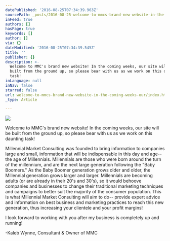 ```yaml
---
datePublished: '2016-08-25T07:34:39.963Z'
sourcePath: _posts/2016-08-25-welcome-to-mmcs-brand-new-website-in-the-coming-weeks-our.md
inFeed: true
authors: []
hasPage: true
keywords: []
author: []
via: {}
dateModified: '2016-08-25T07:34:39.545Z'
title: ''
publisher: {}
description: >-
  Welcome to MMC's brand new website! In the coming weeks, our site will be
  built from the ground up, so please bear with us as we work on this daunting
  task!
inLanguage: null
inNav: false
starred: false
url: welcome-to-mmcs-brand-new-website-in-the-coming-weeks-our/index.html
_type: Article

---
```

![](https://the-grid-user-content.s3-us-west-2.amazonaws.com/a759c70f-396b-4f0c-b4a7-3551f23afeb8.jpg)

Welcome to MMC's brand new website! In the coming weeks, our site will be built from the ground up, so please bear with us as we work on this daunting task!

Millennial Market Consulting was founded to bring information to companies large and small, information that will be indispensable in this day and age-- the age of Millennials. Millennials are those who were born around the turn of the millennium, and are the next large generation following the "Baby Boomers." As the Baby Boomer generation grows older and older, the Millennial generation grows larger and larger. Millennials are becoming adults (or are already in their 20's and 30's), so it would behoove companies and businesses to change their traditional marketing techniques and campaigns to better suit the majority of the consumer population. This is what Millennial Market Consulting will aim to do-- provide expert advice and information on best business and marketing practices to reach this new generation, thus increasing your clientele and your profit margins!

I look forward to working with you after my business is completely up and running!

-Kaleb Wynne, Consultant & Owner of MMC